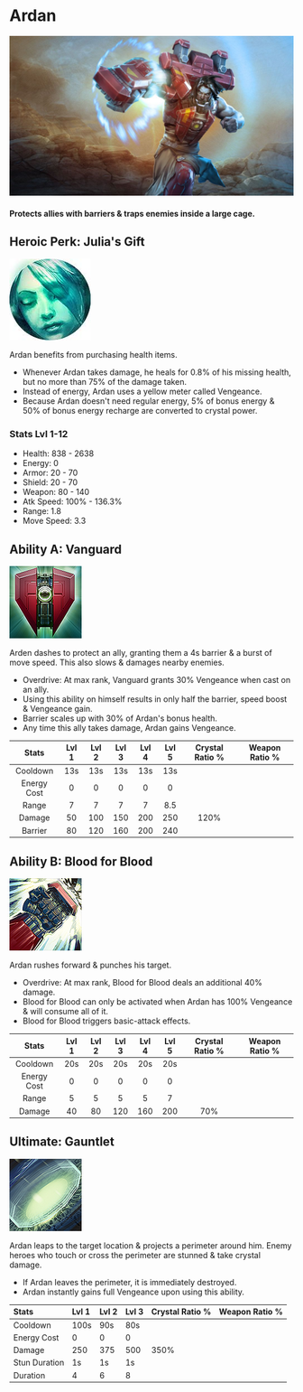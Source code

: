 # Ardan

![](../../.gitbook/assets/image%20%2888%29.png)

#### Protects allies with barriers & traps enemies inside a large cage.

## Heroic Perk: Julia's Gift

![Julia&apos;s Gift](../../.gitbook/assets/image%20%28169%29.png)

Ardan benefits from purchasing health items.

* Whenever Ardan takes damage, he heals for 0.8% of his missing health, but no more than 75% of the damage taken.
* Instead of energy, Ardan uses a yellow meter called Vengeance.
* Because Ardan doesn't need regular energy, 5% of bonus energy & 50% of bonus energy recharge are converted to crystal power.

### Stats Lvl 1-12

* Health: 838 - 2638
* Energy: 0
* Armor: 20 - 70
* Shield: 20 - 70
* Weapon: 80 - 140
* Atk Speed: 100% - 136.3%
* Range: 1.8
* Move Speed: 3.3

## Ability A: Vanguard

![Vanguard](../../.gitbook/assets/image%20%28114%29.png)

Arden dashes to protect an ally, granting them a 4s barrier & a burst of move speed. This also slows & damages nearby enemies.

* Overdrive: At max rank, Vanguard grants 30% Vengeance when cast on an ally.
* Using this ability on himself results in only half the barrier, speed boost & Vengeance gain.
* Barrier scales up with 30% of Ardan's bonus health.
* Any time this ally takes damage, Ardan gains Vengeance.

| Stats | Lvl 1 | Lvl 2 | Lvl 3 | Lvl 4 | Lvl 5 | Crystal      Ratio % | Weapon     Ratio % |
| :---: | :---: | :---: | :---: | :---: | :---: | :---: | :---: |
| Cooldown | 13s | 13s | 13s | 13s | 13s |  |  |
| Energy       Cost | 0 | 0 | 0 | 0 | 0 |  |  |
| Range | 7 | 7 | 7 | 7 | 8.5 |  |  |
| Damage | 50 | 100 | 150 | 200 | 250 | 120% |  |
| Barrier | 80 | 120 | 160 | 200 | 240 |  |  |

## Ability B: Blood for Blood

![Blood for Blood](../../.gitbook/assets/image%20%2832%29.png)

Ardan rushes forward & punches his target.

* Overdrive: At max rank, Blood for Blood deals an additional 40% damage.
* Blood for Blood can only be activated when Ardan has 100% Vengeance & will consume all of it.
* Blood for Blood triggers basic-attack effects.

| Stats | Lvl 1 | Lvl 2 | Lvl 3 | Lvl 4 | Lvl 5 | Crystal      Ratio % | Weapon     Ratio % |
| :---: | :---: | :---: | :---: | :---: | :---: | :---: | :---: |
| Cooldown | 20s | 20s | 20s | 20s | 20s |  |  |
| Energy       Cost | 0 | 0 | 0 | 0 | 0 |  |  |
| Range | 5 | 5 | 5 | 5 | 7 |  |  |
| Damage | 40 | 80 | 120 | 160 | 200 | 70% |  |

## Ultimate: Gauntlet

![Gauntlet](../../.gitbook/assets/image%20%28140%29.png)

Ardan leaps to the target location & projects a perimeter around him. Enemy heroes who touch or cross the perimeter are stunned & take crystal damage.

* If Ardan leaves the perimeter, it is immediately destroyed.
* Ardan instantly gains full Vengeance upon using this ability.

| Stats | Lvl 1 | Lvl 2 | Lvl 3 | Crystal      Ratio % | Weapon     Ratio % |
| :--- | :--- | :--- | :--- | :--- | :--- |
| Cooldown | 100s | 90s | 80s |  |  |
| Energy Cost | 0 | 0 | 0 |  |  |
| Damage | 250 | 375 | 500 | 350% |  |
| Stun Duration | 1s | 1s | 1s |  |  |
| Duration | 4 | 6 | 8 |  |  |

